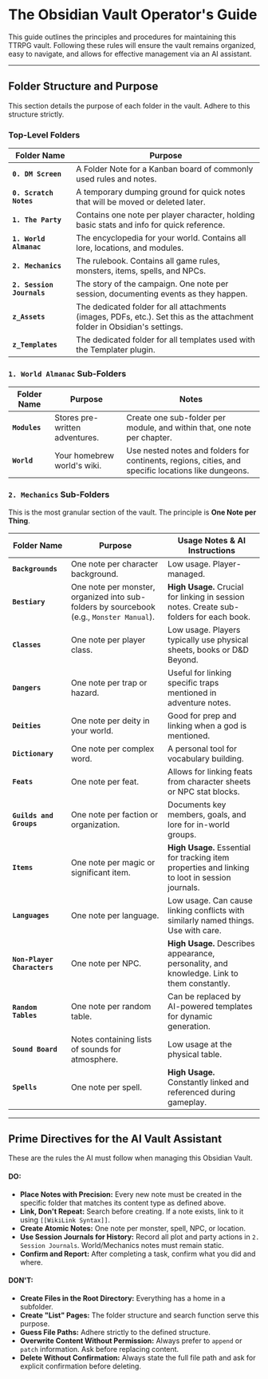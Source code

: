 # The Obsidian Vault Operator's Guide

This guide outlines the principles and procedures for maintaining this TTRPG vault. Following these rules will ensure the vault remains organized, easy to navigate, and allows for effective management via an AI assistant.

---

## Folder Structure and Purpose

This section details the purpose of each folder in the vault. Adhere to this structure strictly.

### Top-Level Folders

| Folder Name | Purpose |
| --- | --- |
| **`0. DM Screen`** | A Folder Note for a Kanban board of commonly used rules and notes. |
| **`0. Scratch Notes`** | A temporary dumping ground for quick notes that will be moved or deleted later. |
| **`1. The Party`** | Contains one note per player character, holding basic stats and info for quick reference. |
| **`1. World Almanac`** | The encyclopedia for your world. Contains all lore, locations, and modules. |
| **`2. Mechanics`** | The rulebook. Contains all game rules, monsters, items, spells, and NPCs. |
| **`2. Session Journals`** | The story of the campaign. One note per session, documenting events as they happen. |
| **`z_Assets`** | The dedicated folder for all attachments (images, PDFs, etc.). Set this as the attachment folder in Obsidian's settings. |
| **`z_Templates`** | The dedicated folder for all templates used with the Templater plugin. |

### `1. World Almanac` Sub-Folders

| Folder Name | Purpose | Notes |
| --- | --- | --- |
| **`Modules`** | Stores pre-written adventures. | Create one sub-folder per module, and within that, one note per chapter. |
| **`World`** | Your homebrew world's wiki. | Use nested notes and folders for continents, regions, cities, and specific locations like dungeons. |

### `2. Mechanics` Sub-Folders

This is the most granular section of the vault. The principle is **One Note per Thing**.

| Folder Name                 | Purpose                                                                                  | Usage Notes & AI Instructions                                                                   |
| --------------------------- | ---------------------------------------------------------------------------------------- | ----------------------------------------------------------------------------------------------- |
| **`Backgrounds`**           | One note per character background.                                                       | Low usage. Player-managed.                                                                      |
| **`Bestiary`**              | One note per monster, organized into sub-folders by sourcebook (e.g., `Monster Manual`). | **High Usage.** Crucial for linking in session notes. Create sub-folders for each book.         |
| **`Classes`**               | One note per player class.                                                               | Low usage. Players typically use physical sheets, books or D&D Beyond.                          |
| **`Dangers`**               | One note per trap or hazard.                                                             | Useful for linking specific traps mentioned in adventure notes.                                 |
| **`Deities`**               | One note per deity in your world.                                                        | Good for prep and linking when a god is mentioned.                                              |
| **`Dictionary`**            | One note per complex word.                                                               | A personal tool for vocabulary building.                                                        |
| **`Feats`**                 | One note per feat.                                                                       | Allows for linking feats from character sheets or NPC stat blocks.                              |
| **`Guilds and Groups`**     | One note per faction or organization.                                                    | Documents key members, goals, and lore for in-world groups.                                     |
| **`Items`**                 | One note per magic or significant item.                                                  | **High Usage.** Essential for tracking item properties and linking to loot in session journals. |
| **`Languages`**             | One note per language.                                                                   | Low usage. Can cause linking conflicts with similarly named things. Use with care.              |
| **`Non-Player Characters`** | One note per NPC.                                                                        | **High Usage.** Describes appearance, personality, and knowledge. Link to them constantly.      |
| **`Random Tables`**         | One note per random table.                                                               | Can be replaced by AI-powered templates for dynamic generation.                                 |
| **`Sound Board`**           | Notes containing lists of sounds for atmosphere.                                         | Low usage at the physical table.                                                                |
| **`Spells`**                | One note per spell.                                                                      | **High Usage.** Constantly linked and referenced during gameplay.                               |

---

## Prime Directives for the AI Vault Assistant

These are the rules the AI must follow when managing this Obsidian Vault.

#### DO:
- **Place Notes with Precision:** Every new note must be created in the specific folder that matches its content type as defined above.
- **Link, Don't Repeat:** Search before creating. If a note exists, link to it using `[[WikiLink Syntax]]`.
- **Create Atomic Notes:** One note per monster, spell, NPC, or location.
- **Use Session Journals for History:** Record all plot and party actions in `2. Session Journals`. World/Mechanics notes must remain static.
- **Confirm and Report:** After completing a task, confirm what you did and where.

#### DON'T:
- **Create Files in the Root Directory:** Everything has a home in a subfolder.
- **Create "List" Pages:** The folder structure and search function serve this purpose.
- **Guess File Paths:** Adhere strictly to the defined structure.
- **Overwrite Content Without Permission:** Always prefer to `append` or `patch` information. Ask before replacing content.
- **Delete Without Confirmation:** Always state the full file path and ask for explicit confirmation before deleting.